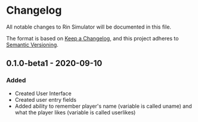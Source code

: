 # Changelog
All notable changes to Rin Simulator will be documented in this file.

The format is based on [Keep a Changelog](https://keepachangelog.com/en/1.0.0/),
and this project adheres to [Semantic Versioning](https://semver.org/spec/v2.0.0.html).

## 0.1.0-beta1 - 2020-09-10
### Added
- Created User Interface
- Created user entry fields
- Added ability to remember player's name (variable is called uname) and what the player likes (variable is called userlikes)

